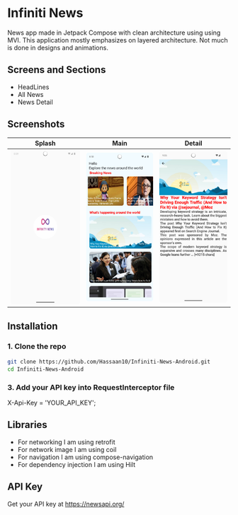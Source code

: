 
# Infiniti News
News app made in Jetpack Compose with clean architecture using using MVI. This application mostly emphasizes on layered architecture. Not much is done in designs and animations.

## Screens and Sections
- HeadLines
- All News
- News Detail





## Screenshots
|                     Splash                     |                     Main                     |                    Detail                     |
|:----------------------------------------------:|:--------------------------------------------:|:---------------------------------------------:|
|  <img src="screenshots/01.png" width="250" />  | <img src="screenshots/02.png" width="250" /> | <img src="screenshots/03.png" width="250" />  |


## Installation
### 1. Clone the repo
```bash
git clone https://github.com/Hassaan10/Infiniti-News-Android.git
cd Infiniti-News-Android
```

### 3. Add your API key into RequestInterceptor file
X-Api-Key = 'YOUR_API_KEY';



## Libraries
- For networking I am using retrofit
- For network image I am using coil
- For navigation I am using compose-navigation
- For dependency injection I am using Hilt

## API Key
Get your API key at https://newsapi.org/


